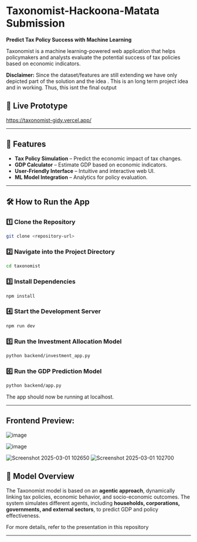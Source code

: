 # Taxonomist-Hackoona-Matata Submission

**Predict Tax Policy Success with Machine Learning**

Taxonomist is a machine learning-powered web application that helps policymakers and analysts evaluate the potential success of tax policies based on economic indicators.

**Disclaimer:** Since the dataset/features are still extending we have only depicted part of the solution and the idea . This is an long term project idea and in working. Thus, this isnt the final output 

## 🚀 Live Prototype  
https://taxonomist-gidy.vercel.app/

---

## 📌 Features  
- **Tax Policy Simulation** – Predict the economic impact of tax changes.  
- **GDP Calculator** – Estimate GDP based on economic indicators.  
- **User-Friendly Interface** – Intuitive and interactive web UI.  
- **ML Model Integration** – Analytics for policy evaluation.  

---

## 🛠️ How to Run the App  

### 1️⃣ Clone the Repository  
```sh
git clone <repository-url>
```

### 2️⃣ Navigate into the Project Directory  
```sh
cd taxonomist
```

### 3️⃣ Install Dependencies  
```sh
npm install
```

### 4️⃣ Start the Development Server  
```sh
npm run dev
```

### 5️⃣ Run the Investment Allocation Model
```sh
python backend/investment_app.py

```

### 6️⃣ Run the GDP Prediction Model
```sh
python backend/app.py
```

The app should now be running at localhost.  

---
## Frontend Preview:
![image](https://github.com/user-attachments/assets/26462f13-539c-45ab-865a-5f6685792d33)


![image](https://github.com/user-attachments/assets/131cbe42-a835-4bfa-82fe-df959c289bc2)

![Screenshot 2025-03-01 102650](https://github.com/user-attachments/assets/5fd23a60-c568-4319-82bc-5dfb68de773a)
![Screenshot 2025-03-01 102700](https://github.com/user-attachments/assets/3dc4a74e-e310-4792-99df-c3d6b9e0c2e7)





## 📜 Model Overview  
The Taxonomist model is based on an **agentic approach**, dynamically linking tax policies, economic behavior, and socio-economic outcomes. The system simulates different agents, including **households, corporations, governments, and external sectors**, to predict GDP and policy effectiveness.  

For more details, refer to the presentation in this repository

---


